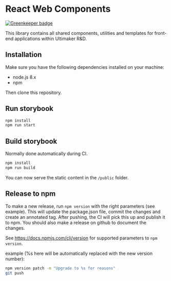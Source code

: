 # React Web Components

[![Greenkeeper badge](https://badges.greenkeeper.io/Ultimaker/react-web-components.svg)](https://greenkeeper.io/)

This library contains all shared components, utilities and templates for front-end applications within Ultimaker R&D.

## Installation
Make sure you have the following dependencies installed on your machine:

* node.js 8.x
* npm

Then clone this repository.

## Run storybook
```bash
npm install
npm run start
```

## Build storybook
Normally done automatically during CI.

```bash
npm install
npm run build
```

You can now serve the static content in the `/public` folder.

## Release to npm
To make a new release, run `npm version` with the right parameters (see example). This will update the package.json file, commit the changes and create an annotated tag. After pushing, the CI will pick this up and publish it to npm. 
You should also make a release on github to document the changes.

See https://docs.npmjs.com/cli/version for supported parameters to `npm version`. 

example (%s here will be automatically replaced with the new version number):
```bash
npm version patch -m "Upgrade to %s for reasons"
git push
```
